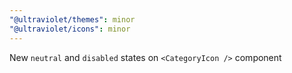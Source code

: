 ```yaml
---
"@ultraviolet/themes": minor
"@ultraviolet/icons": minor
---
```


New `neutral` and `disabled` states on `<CategoryIcon />` component
